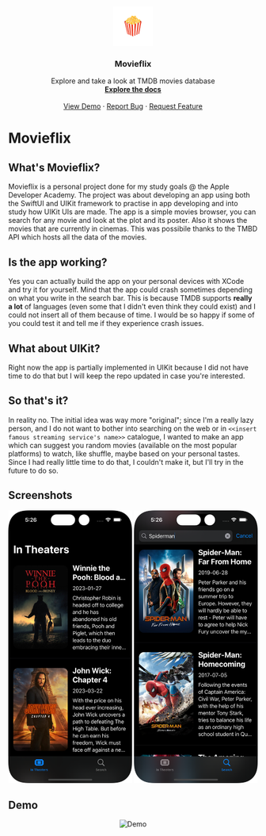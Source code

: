 <!-- PROJECT LOGO -->
<br />
<div align="center">
  <a href="https://github.com/spicyhotnoodles/Movieflix">
    <img src="Media/120.png" alt="Logo" width="80" height="80">
  </a>

  <h3 align="center">Movieflix</h3>

  <p align="center">
    Explore and take a look at TMDB movies database
    <br />
    <a href=""><strong>Explore the docs</strong></a>
    <br />
    <br />
    <a href="#demo">View Demo</a>
    ·
    <a href="https://github.com/spicyhotnoodles/Movieflix">Report Bug</a>
    ·
    <a href="https://github.com/spicyhotnoodles/Movieflix">Request Feature</a>
  </p>
</div>

# Movieflix
## What's Movieflix?
Movieflix is a personal project done for my study goals @ the Apple Developer Academy. The project was about developing an app using both the SwiftUI and UIKit framework to practise in app developing and into study how UIKit UIs are made. The app is a simple movies browser, you can search for any movie and look at the plot and its poster. Also it shows the movies that are currently in cinemas. This was possibile thanks to the TMBD API which hosts all the data of the movies.
## Is the app working?
Yes you can actually build the app on your personal devices with XCode and try it for yourself. Mind that the app could crash sometimes depending on what you write in the search bar. This is because TMDB supports **really a lot** of languages (even some that I didn't even think they could exist) and I could not insert all of them because of time. I would be so happy if some of you could test it and tell me if they experience crash issues.
## What about UIKit?
Right now the app is partially implemented in UIKit because I did not have time to do that but I will keep the repo updated in case you're interested.
## So that's it?
In reality no. The initial idea was way more "original"; since I'm a really lazy person, and I do not want to bother into searching on the web or in `<<insert famous streaming service's name>>` catalogue, I wanted to make an app which can suggest you random movies (available on the most popular platforms) to watch, like shuffle, maybe based on your personal tastes. Since I had really little time to do that, I couldn't make it, but I'll try in the future to do so.
## Screenshots
<div align="center">
    <img src="Media/0.png" alt="Screen1" width="250" height="550">
    <img src="Media/5.png" alt="Screen2" width="250" height="550">
  </a>
</div>

## Demo
<div id=demo align="center">
  <img src="Media/Demo.gif" alt="Demo" style="width:250px;height:550px;">
  </a>
</div>

